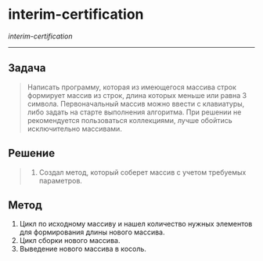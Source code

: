 # **interim-certification**
*interim-certification*
___

## Задача

>Написать программу, которая из имеющегося массива строк формирует массив из строк, длина которых меньше или равна 3 символа. Первоначальный массив можно ввести с клавиатуры, либо задать на старте выполнения алгоритма. При решении не рекомендуется пользоваться коллекциями, лучше обойтись исключительно массивами.

## Решение


>1. Создал метод, который соберет массив с учетом требуемых параметров.

## **Метод**

1. Цикл по исходному массиву и нашел количество нужных элементов для формирования длины нового массива.
2. Цикл сборки нового массива.
3. Выведение нового массива в косоль.